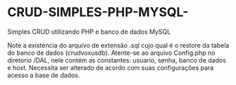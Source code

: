 # CRUD-SIMPLES-PHP-MYSQL-
Simples CRUD utilizando PHP e banco de dados MySQL 

Note a existencia do arquivo de extensão .sql cujo qual é o restore da tabela do banco de dados (crudvoxusdb). Atente-se ao arquivo Config.php no diretorio /DAL, nele contém as constantes: usuario, senha, banco de dados e host. Necessita ser alterado de acordo com suas configurações para acesso a base de dados.
